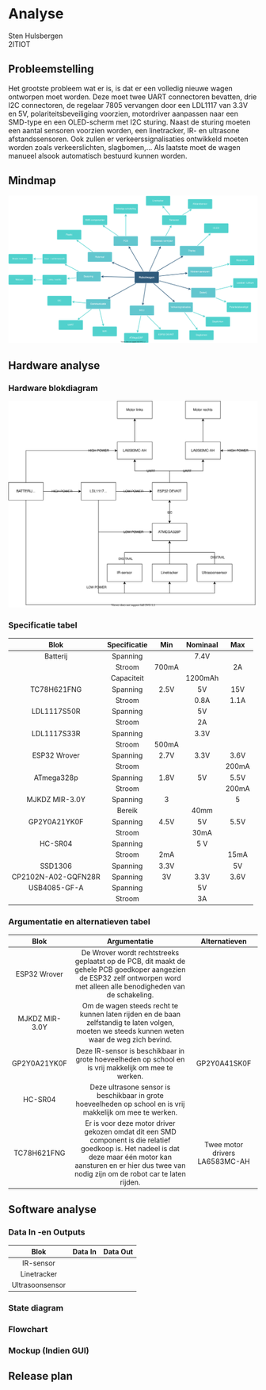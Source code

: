 # Analyse
Sten Hulsbergen<br/>
2ITIOT<br/>

## Probleemstelling

Het grootste probleem wat er is, is dat er een volledig nieuwe wagen ontworpen moet worden. 
Deze moet twee UART connectoren bevatten, drie I2C connectoren, de regelaar 7805 vervangen door een LDL1117 van 3.3V en 5V, polariteitsbeveiliging voorzien, motordriver aanpassen naar een SMD-type en een OLED-scherm met I2C sturing. 
Naast de sturing moeten een aantal sensoren voorzien worden, een linetracker, IR- en ultrasone afstandssensoren. Ook zullen er verkeerssignalisaties ontwikkeld moeten worden zoals verkeerslichten, slagbomen,... 
Als laatste moet de wagen manueel alsook automatisch bestuurd kunnen worden.

## Mindmap

![](Mind_map.svg)

## Hardware analyse
### Hardware blokdiagram
![](Blokdiagram.svg)

### Specificatie tabel
| Blok | Specificatie | Min | Nominaal | Max |
|:------:|:-----------------:|:-----:|:--------------:|:------:|
| Batterij | Spanning |  | 7.4V |  |
|  | Stroom | 700mA |  | 2A |
|  | Capaciteit |  | 1200mAh |  |
| TC78H621FNG | Spanning | 2.5V | 5V | 15V |
|  | Stroom |  | 0.8A | 1.1A |
| LDL1117S50R | Spanning |  | 5V |  |
|  | Stroom |  | 2A |  |
| LDL1117S33R | Spanning |  | 3.3V |  |
|  | Stroom | 500mA |  |  |
| ESP32 Wrover | Spanning | 2.7V | 3.3V | 3.6V |
|  | Stroom |  |  | 200mA |
| ATmega328p | Spanning | 1.8V | 5V | 5.5V |
|  | Stroom |  |  | 200mA |
| MJKDZ MIR-3.0Y | Spanning | 3 |  | 5 |
|  | Bereik |  | 40mm |  |
| GP2Y0A21YK0F | Spanning | 4.5V | 5V | 5.5V |
|  | Stroom |  | 30mA |  |
| HC-SR04 | Spanning |  | 5 V |  |
|  | Stroom | 2mA |  | 15mA |
| SSD1306 | Spanning | 3.3V |  | 5V |
| CP2102N-A02-GQFN28R | Spanning | 3V | 3.3V | 3.6V |
| USB4085-GF-A | Spanning |  | 5V |  |
|  | Stroom |  | 3A |  |

### Argumentatie en alternatieven tabel

| Blok | Argumentatie | Alternatieven |
|:------:|:-----------------:|:-----:|
| ESP32 Wrover | De Wrover wordt rechtstreeks geplaatst op de PCB, dit maakt de gehele PCB goedkoper aangezien de ESP32 zelf ontworpen word met alleen alle benodigheden van de schakeling. |  |
| MJKDZ MIR-3.0Y | Om de wagen steeds recht te kunnen laten rijden en de baan zelfstandig te laten volgen, moeten we steeds kunnen weten waar de weg zich bevind. |  |
| GP2Y0A21YK0F | Deze IR-sensor is beschikbaar in grote hoeveelheden op school en is vrij makkelijk om mee te werken. | GP2Y0A41SK0F |
| HC-SR04 | Deze ultrasone sensor is beschikbaar in grote hoeveelheden op school en is vrij makkelijk om mee te werken. |  |
| TC78H621FNG | Er is voor deze motor driver gekozen omdat dit een SMD component is die relatief goedkoop is. Het nadeel is dat deze maar één motor kan aansturen en er hier dus twee van nodig zijn om de robot car te laten rijden. | Twee motor drivers LA6583MC-AH |


## Software analyse
### Data In -en Outputs
| Blok | Data In | Data Out |
|:----:|:-------:|:--------:|
| IR-sensor |  |  |
| Linetracker |  |  |
| Ultrasoonsensor |  |  |

### State diagram


### Flowchart



### Mockup (Indien GUI)



## Release plan



